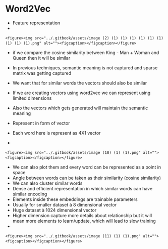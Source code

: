 # Word2Vec

* Feature representation
*

    <figure><img src="../.gitbook/assets/image (2) (1) (1) (1) (1) (1) (1) (1) (1) (1).png" alt=""><figcaption></figcaption></figure>
* if we compare the cosine similarity between King - Man + Woman and Queen then it will be similar
* In previous techniques, semantic meaning is not captured and sparse matrix was getting captured
* We want that for similar words the vectors should also be similar
* If we are creating vectors using word2vec we can represent using limited dimensions
* Also the vectors which gets generated will maintain the semantic meaning



* Represent in form of vector
* Each word here is represent as 4X1 vector
*

    <figure><img src="../.gitbook/assets/image (10) (1) (1).png" alt=""><figcaption></figcaption></figure>
* We can also plot them and every word can be represented as a point in space
* Angle between words can be taken as their similarity (cosine similarity)
* We can also cluster similar words
* Dense and efficient representation in which similar words can have similar encoding
* Elements inside these embeddings are trainable parameters
* Usually for smaller dataset à 8 dimensional vector
* Huge dataset à 1024 dimensional vector
* Higher dimension capture more details about relationship but it will mean more elements to learn/update, which will lead to slow training
*

    <figure><img src="../.gitbook/assets/image (11) (1) (1).png" alt=""><figcaption></figcaption></figure>
